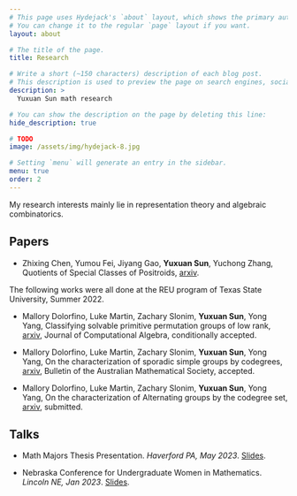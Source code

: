 ```yaml
---
# This page uses Hydejack's `about` layout, which shows the primary author's picture and about text at the top.
# You can change it to the regular `page` layout if you want.
layout: about

# The title of the page.
title: Research

# Write a short (~150 characters) description of each blog post.
# This description is used to preview the page on search engines, social media, etc.
description: >
  Yuxuan Sun math research

# You can show the description on the page by deleting this line:
hide_description: true

# TODO
image: /assets/img/hydejack-8.jpg

# Setting `menu` will generate an entry in the sidebar.
menu: true
order: 2
---
```


My research interests mainly lie in representation theory and algebraic combinatorics.

## Papers

* Zhixing Chen, Yumou Fei, Jiyang Gao, **Yuxuan Sun**, Yuchong Zhang, Quotients of Special Classes of Positroids, [arxiv](https://arxiv.org/abs/2311.05340).

The following works were all done at the REU program of Texas State University, Summer 2022.

* Mallory Dolorfino, Luke Martin, Zachary Slonim, **Yuxuan Sun**, Yong Yang, Classifying solvable primitive permutation groups of low rank, [arxiv](https://arxiv.org/abs/2211.16558), Journal of Computational Algebra, conditionally accepted.

* Mallory Dolorfino, Luke Martin, Zachary Slonim, **Yuxuan Sun**, Yong Yang, On the characterization of sporadic simple groups by codegrees, [arxiv](https://arxiv.org/abs/2301.02365), Bulletin of the Australian Mathematical Society, accepted.

* Mallory Dolorfino, Luke Martin, Zachary Slonim, **Yuxuan Sun**, Yong Yang, On the characterization of Alternating groups by the codegree set, [arxiv](https://arxiv.org/abs/2301.02663), submitted.

## Talks

* Math Majors Thesis Presentation. *Haverford PA, May 2023*. [Slides](/assets/files/thesisPre.pdf).

* Nebraska Conference for Undergraduate Women in Mathematics. *Lincoln NE, Jan 2023*. [Slides](/assets/files/AnTalk.pdf).

